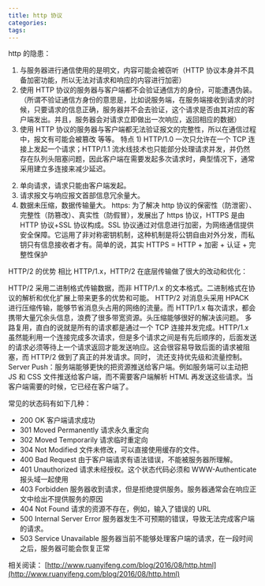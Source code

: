 ```yaml
---
title: http 协议
categories:
tags:
---
```


http 的隐患：

1. 与服务器进行通信使用的是明文，内容可能会被窃听（HTTP 协议本身并不具备加密功能，所以无法对请求和响应的内容进行加密）
2. 使用 HTTP 协议的服务器与客户端都不会验证通信方的身份，可能遭遇伪装。（所谓不验证通信方身份的意思是，比如说服务端，在服务端接收到请求的时候，只要请求的信息正确，服务器并不会去验证，这个请求是否由其对应的客户端发出。并且，服务器会对请求立即做出一次响应，返回相应的数据）
3. 使用 HTTP 协议的服务器与客户端都无法验证报文的完整性，所以在通信过程中，报文有可能会被篡改
   等等。 特点 1) HTTP/1.0 一次只允许在一个 TCP 连接上发起一个请求；HTTP/1.1 流水线技术也只能部分处理请求并发，并仍然存在队列头阻塞问题，因此客户端在需要发起多次请求时，典型情况下，通常采用建立多连接来减少延迟。

2) 单向请求，请求只能由客户端发起。
3) 请求报文与响应报文首部信息冗余量大。
4) 数据未压缩，数据传输量大。
   https:
   为了解决 http 协议的保密性（防泄密）、完整性（防篡改）、真实性（防假冒），发展出了 https 协议，HTTPS 是由 HTTP 协议+SSL 协议构成。SSL 协议通过对信息进行加密，为网络通信提供安全保障。它运用了非对称密钥机制，这种机制是将公钥自由对外分发，而私钥只有信息接收者才有。简单的说，其实 HTTPS = HTTP + 加密 + 认证 + 完整性保护

HTTP/2 的优势
相比 HTTP/1.x，HTTP/2 在底层传输做了很大的改动和优化：

HTTP/2 采用二进制格式传输数据，而非 HTTP/1.x 的文本格式。二进制格式在协议的解析和优化扩展上带来更多的优势和可能。
HTTP/2 对消息头采用 HPACK 进行压缩传输，能够节省消息头占用的网络的流量。而 HTTP/1.x 每次请求，都会携带大量冗余头信息，浪费了很多带宽资源。头压缩能够很好的解决该问题。
多路复用，直白的说就是所有的请求都是通过一个 TCP 连接并发完成。HTTP/1.x 虽然能利用一个连接完成多次请求，但是多个请求之间是有先后顺序的，后面发送的请求必须等待上一个请求返回才能发送响应。这会很容易导致后面的请求被阻塞，而 HTTP/2 做到了真正的并发请求。同时， 流还支持优先级和流量控制。
Server Push：服务端能够更快的把资源推送给客户端。例如服务端可以主动把 JS 和 CSS 文件推送给客户端，而不需要客户端解析 HTML 再发送这些请求。当客户端需要的时候，它已经在客户端了。

常见的状态码有如下几种：

- 200 OK 客户端请求成功
- 301 Moved Permanently 请求永久重定向
- 302 Moved Temporarily 请求临时重定向
- 304 Not Modified 文件未修改，可以直接使用缓存的文件。
- 400 Bad Request 由于客户端请求有语法错误，不能被服务器所理解。
- 401 Unauthorized 请求未经授权。这个状态代码必须和 WWW-Authenticate 报头域一起使用
- 403 Forbidden 服务器收到请求，但是拒绝提供服务。服务器通常会在响应正文中给出不提供服务的原因
- 404 Not Found 请求的资源不存在，例如，输入了错误的 URL
- 500 Internal Server Error 服务器发生不可预期的错误，导致无法完成客户端的请求。
- 503 Service Unavailable 服务器当前不能够处理客户端的请求，在一段时间之后，服务器可能会恢复正常

相关阅读：
[http://www.ruanyifeng.com/blog/2016/08/http.html](http://www.ruanyifeng.com/blog/2016/08/http.html)
